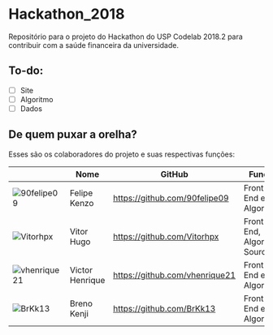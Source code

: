 # Hackathon_2018
Repositório para o projeto do Hackathon do USP Codelab 2018.2 para contribuir com a saúde financeira da universidade.

## To-do:
- [ ] Site
- [ ] Algoritmo
- [ ] Dados

## De quem puxar a orelha?
<p> Esses são os colaboradores do projeto e suas respectivas funções: </p>

| | **Nome** | **GitHub** | **Função** | **Colaborações** |
|-|------|--------|--------|--------|
| ![90felipe09](https://avatars3.githubusercontent.com/u/6313981?s=400&u=0f02852d4e2082f44468e7d0db31e43e334d90f7&v=4) | Felipe Kenzo | https://github.com/90felipe09 | Front-End e Algoritmo | -  |
![Vitorhpx](https://avatars1.githubusercontent.com/u/26912764?s=460&v=4) | Vitor Hugo | https://github.com/Vitorhpx | Front-End, Algoritmo, Sources | -  |
![vhenrique21](https://avatars3.githubusercontent.com/u/26908067?s=460&v=4) | Victor Henrique | https://github.com/vhenrique21 | Front-End e Algoritmo | -  |
![BrKk13](https://avatars3.githubusercontent.com/u/44883080?s=460&v=4) | Breno Kenji | https://github.com/BrKk13 | Front-End e Algoritmo | -  |
